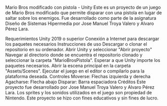 Mario Bros modificado con pistola - Unity
Este es un proyecto de un juego de Mario Bros modificado que permite disparar con una pistola en lugar de saltar sobre los enemigos. Fue desarrollado como parte de la asignatura Diseño de Sistemas Hipermedia por Jose Manuel Troya Valero y Alvaro Pérez Lara.

Requerimientos
Unity 2019 o superior
Conexión a Internet para descargar los paquetes necesarios
Instrucciones de uso
Descargar o clonar el repositorio en su ordenador.
Abrir Unity y seleccionar "Abrir proyecto"
Navegar al directorio donde se encuentra el repositorio clonado y seleccionar la carpeta "MarioBrosPistola".
Esperar a que Unity importe los paquetes necesarios.
Abrir la escena principal en la carpeta "Assets/Scenes".
Ejecutar el juego en el editor o compilarlo para la plataforma deseada.
Controles
Moverse: Flechas izquierda y derecha
Agacharse: Flecha abajo
Disparar: Barra espaciadora
Créditos
Este proyecto fue desarrollado por Jose Manuel Troya Valero y Alvaro Pérez Lara. Los sprites y los sonidos utilizados en el juego son propiedad de Nintendo. Este proyecto se hizo con fines educativos y sin fines de lucro.
